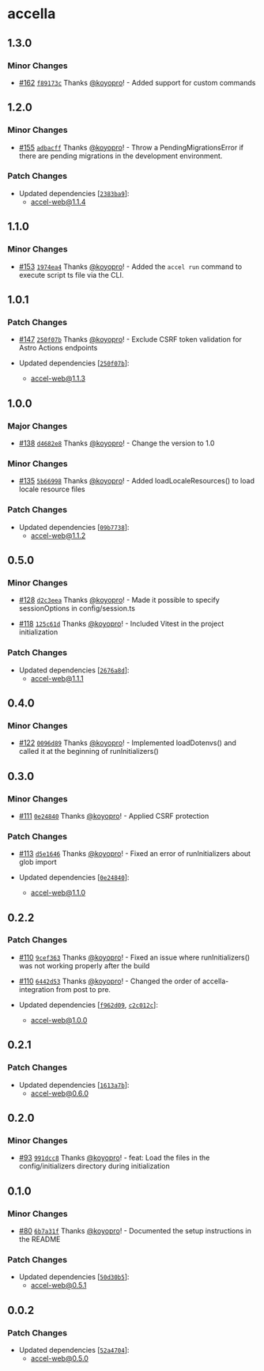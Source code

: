 # accella

## 1.3.0

### Minor Changes

- [#162](https://github.com/koyopro/accella/pull/162) [`f89173c`](https://github.com/koyopro/accella/commit/f89173c138c7ec5a9f5d3164c461375ccfb1b849) Thanks [@koyopro](https://github.com/koyopro)! - Added support for custom commands

## 1.2.0

### Minor Changes

- [#155](https://github.com/koyopro/accella/pull/155) [`adbacff`](https://github.com/koyopro/accella/commit/adbacffc383d27cab96e01ffb2dc1d9d367e5ad0) Thanks [@koyopro](https://github.com/koyopro)! - Throw a PendingMigrationsError if there are pending migrations in the development environment.

### Patch Changes

- Updated dependencies [[`2383ba9`](https://github.com/koyopro/accella/commit/2383ba94a12085ad7b34121812bf9611e74b2768)]:
  - accel-web@1.1.4

## 1.1.0

### Minor Changes

- [#153](https://github.com/koyopro/accella/pull/153) [`1974ea4`](https://github.com/koyopro/accella/commit/1974ea482d8db9a6e3b55f4a1d97d69bea25023c) Thanks [@koyopro](https://github.com/koyopro)! - Added the `accel run` command to execute script ts file via the CLI.

## 1.0.1

### Patch Changes

- [#147](https://github.com/koyopro/accella/pull/147) [`250f07b`](https://github.com/koyopro/accella/commit/250f07bd5a04408c06a3c7f5bda5a39c91600cd5) Thanks [@koyopro](https://github.com/koyopro)! - Exclude CSRF token validation for Astro Actions endpoints

- Updated dependencies [[`250f07b`](https://github.com/koyopro/accella/commit/250f07bd5a04408c06a3c7f5bda5a39c91600cd5)]:
  - accel-web@1.1.3

## 1.0.0

### Major Changes

- [#138](https://github.com/koyopro/accella/pull/138) [`d4682e8`](https://github.com/koyopro/accella/commit/d4682e8d6dec61dce18292311d5ab44d967966ee) Thanks [@koyopro](https://github.com/koyopro)! - Change the version to 1.0

### Minor Changes

- [#135](https://github.com/koyopro/accella/pull/135) [`5b66998`](https://github.com/koyopro/accella/commit/5b66998b4d933897d761f69744a5f87369fe28ef) Thanks [@koyopro](https://github.com/koyopro)! - Added loadLocaleResources() to load locale resource files

### Patch Changes

- Updated dependencies [[`09b7738`](https://github.com/koyopro/accella/commit/09b7738b64f3b53e6980d6bac09cb7821acf774d)]:
  - accel-web@1.1.2

## 0.5.0

### Minor Changes

- [#128](https://github.com/koyopro/accella/pull/128) [`d2c3eea`](https://github.com/koyopro/accella/commit/d2c3eead5e82a42e1f77417b45be3efa97306ff8) Thanks [@koyopro](https://github.com/koyopro)! - Made it possible to specify sessionOptions in config/session.ts

- [#118](https://github.com/koyopro/accella/pull/118) [`125c61d`](https://github.com/koyopro/accella/commit/125c61d04607cc1ca3edde377d4175b6255378ba) Thanks [@koyopro](https://github.com/koyopro)! - Included Vitest in the project initialization

### Patch Changes

- Updated dependencies [[`2676a8d`](https://github.com/koyopro/accella/commit/2676a8d26b2b08a9ccb94110fb2a7ab3a2cc7cd5)]:
  - accel-web@1.1.1

## 0.4.0

### Minor Changes

- [#122](https://github.com/koyopro/accella/pull/122) [`0096d89`](https://github.com/koyopro/accella/commit/0096d89e69dfbde763f771d71f2e0ef4e09826b9) Thanks [@koyopro](https://github.com/koyopro)! - Implemented loadDotenvs() and called it at the beginning of runInitializers()

## 0.3.0

### Minor Changes

- [#111](https://github.com/koyopro/accella/pull/111) [`0e24840`](https://github.com/koyopro/accella/commit/0e24840ba5d9c56b32ffd759023c9a797b75aee3) Thanks [@koyopro](https://github.com/koyopro)! - Applied CSRF protection

### Patch Changes

- [#113](https://github.com/koyopro/accella/pull/113) [`d5e1646`](https://github.com/koyopro/accella/commit/d5e16463667fa050dcd6fb5e078ec539a2f777c6) Thanks [@koyopro](https://github.com/koyopro)! - Fixed an error of runInitializers about glob import

- Updated dependencies [[`0e24840`](https://github.com/koyopro/accella/commit/0e24840ba5d9c56b32ffd759023c9a797b75aee3)]:
  - accel-web@1.1.0

## 0.2.2

### Patch Changes

- [#110](https://github.com/koyopro/accella/pull/110) [`9cef363`](https://github.com/koyopro/accella/commit/9cef363ddc52efd1cb6c7a60ff722c3eaf443ae1) Thanks [@koyopro](https://github.com/koyopro)! - Fixed an issue where runInitializers() was not working properly after the build

- [#110](https://github.com/koyopro/accella/pull/110) [`6442d53`](https://github.com/koyopro/accella/commit/6442d533de0028c1720dd662d806c4fd94ecd15c) Thanks [@koyopro](https://github.com/koyopro)! - Changed the order of accella-integration from post to pre.

- Updated dependencies [[`f962d09`](https://github.com/koyopro/accella/commit/f962d09acf14a4547fda992938b4b2e517fdca96), [`c2c012c`](https://github.com/koyopro/accella/commit/c2c012c45d273fcb5953f6ee2ae4ad967946780e)]:
  - accel-web@1.0.0

## 0.2.1

### Patch Changes

- Updated dependencies [[`1613a7b`](https://github.com/koyopro/accella/commit/1613a7b467e90d8e1b685df0b9d7266103e23287)]:
  - accel-web@0.6.0

## 0.2.0

### Minor Changes

- [#93](https://github.com/koyopro/accella/pull/93) [`991dcc8`](https://github.com/koyopro/accella/commit/991dcc844a018286ef39c83402c3b9ba402b93a8) Thanks [@koyopro](https://github.com/koyopro)! - feat: Load the files in the config/initializers directory during initialization

## 0.1.0

### Minor Changes

- [#80](https://github.com/koyopro/accella/pull/80) [`6b7a31f`](https://github.com/koyopro/accella/commit/6b7a31f97660f71c6a8632db1c3923ec324e5184) Thanks [@koyopro](https://github.com/koyopro)! - Documented the setup instructions in the README

### Patch Changes

- Updated dependencies [[`50d30b5`](https://github.com/koyopro/accella/commit/50d30b5544977d77deaf49cab798a45fb11ddb8b)]:
  - accel-web@0.5.1

## 0.0.2

### Patch Changes

- Updated dependencies [[`52a4704`](https://github.com/koyopro/accella/commit/52a4704aadc7d7822fb21c9af72d09ecea72fd0a)]:
  - accel-web@0.5.0
